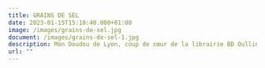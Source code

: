 ```yaml
---
title: GRAINS DE SEL
date: 2023-01-15T15:10:40.000+01:00
image: /images/grains-de-sel.jpg
document: /images/grains-de-sel-1.jpg
description: Mon Doudou de Lyon, coup de cœur de la librairie BD Oullins !
url: ""
---
```

